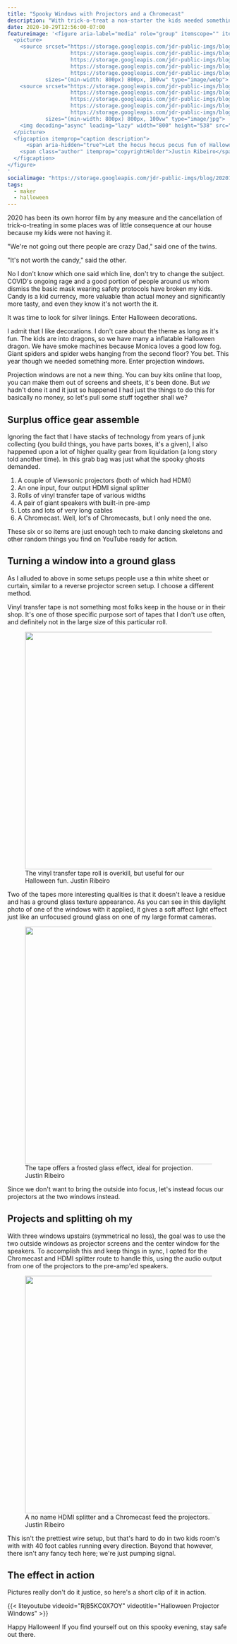 ```yaml
---
title: "Spooky Windows with Projectors and a Chromecast"
description: "With trick-o-treat a non-starter the kids needed something a little different for Halloween. Using spare parts around the shop it's time to make some projection windows."
date: 2020-10-29T12:56:00-07:00
featureimage: '<figure aria-label="media" role="group" itemscope="" itemprop="associatedMedia" itemtype="http://schema.org/ImageObject">
  <picture>
    <source srcset="https://storage.googleapis.com/jdr-public-imgs/blog/20201029-the-hocus-pocus-house-640.webp 640w,
                    https://storage.googleapis.com/jdr-public-imgs/blog/20201029-the-hocus-pocus-house-800.webp 800w,
                    https://storage.googleapis.com/jdr-public-imgs/blog/20201029-the-hocus-pocus-house-1024.webp 1024w,
                    https://storage.googleapis.com/jdr-public-imgs/blog/20201029-the-hocus-pocus-house-1280.webp 1280w,
                    https://storage.googleapis.com/jdr-public-imgs/blog/20201029-the-hocus-pocus-house-1600.webp 1600w"
            sizes="(min-width: 800px) 800px, 100vw" type="image/webp">
    <source srcset="https://storage.googleapis.com/jdr-public-imgs/blog/20201029-the-hocus-pocus-house-640.jpg 640w,
                    https://storage.googleapis.com/jdr-public-imgs/blog/20201029-the-hocus-pocus-house-800.jpg 800w,
                    https://storage.googleapis.com/jdr-public-imgs/blog/20201029-the-hocus-pocus-house-1024.jpg 1024w,
                    https://storage.googleapis.com/jdr-public-imgs/blog/20201029-the-hocus-pocus-house-1280.jpg 1280w,
                    https://storage.googleapis.com/jdr-public-imgs/blog/20201029-the-hocus-pocus-house-1600.jpg 1600w"
            sizes="(min-width: 800px) 800px, 100vw" type="image/jpg">
    <img decoding="async" loading="lazy" width="800" height="538" src="https://storage.googleapis.com/jdr-public-imgs/blog/20201029-the-hocus-pocus-house-800.jpg" alt="Let the hocus hocus pocus fun of Halloween take shape.">
  </picture>
  <figcaption itemprop="caption description">
      <span aria-hidden="true">Let the hocus hocus pocus fun of Halloween take shape.</span>
    <span class="author" itemprop="copyrightHolder">Justin Ribeiro</span>
  </figcaption>
</figure>
'
socialimage: "https://storage.googleapis.com/jdr-public-imgs/blog/20201029-the-hocus-pocus-house-800.jpg"
tags:
  - maker
  - halloween
---
```


2020 has been its own horror film by any measure and the cancellation of trick-o-treating in some places was of little consequence at our house because my kids were not having it.

"We're not going out there people are crazy Dad," said one of the twins.

"It's not worth the candy," said the other.

No I don't know which one said which line, don't try to change the subject. COVID's ongoing rage and a good portion of people around us whom dismiss the basic mask wearing safety protocols have broken my kids. Candy is a kid currency, more valuable than actual money and significantly more tasty, and even they know it's not worth the it.

It was time to look for silver linings. Enter Halloween decorations.

I admit that I like decorations. I don't care about the theme as long as it's fun. The kids are into dragons, so we have many a inflatable Halloween dragon. We have smoke machines because Monica loves a good low fog. Giant spiders and spider webs hanging from the second floor? You bet. This year though we needed something more. Enter projection windows.

Projection windows are not a new thing. You can buy kits online that loop, you can make them out of screens and sheets, it's been done. But _we_ hadn't done it and it just so happened I had just the things to do this for basically no money, so let's pull some stuff together shall we?

## Surplus office gear assemble

Ignoring the fact that I have stacks of technology from years of junk collecting (you build things, you have parts boxes, it's a given), I also happened upon a lot of higher quality gear from liquidation (a long story told another time). In this grab bag was just what the spooky ghosts demanded.

1. A couple of Viewsonic projectors (both of which had HDMI)
2. An one input, four output HDMI signal splitter
3. Rolls of vinyl transfer tape of various widths
4. A pair of giant speakers with built-in pre-amp
5. Lots and lots of very long cables
6. A Chromecast. Well, lot's of Chromecasts, but I only need the one.

These six or so items are just enough tech to make dancing skeletons and other random things you find on YouTube ready for action.

## Turning a window into a ground glass

As I alluded to above in some setups people use a thin white sheet or curtain, similar to a reverse projector screen setup. I choose a different method.

Vinyl transfer tape is not something most folks keep in the house or in their shop. It's one of those specific purpose sort of tapes that I don't use often, and definitely not in the large size of this particular roll.

<figure aria-label="media" role="group" itemscope="" itemprop="associatedMedia" itemtype="http://schema.org/ImageObject">
  <picture>
    <source srcset="https://storage.googleapis.com/jdr-public-imgs/blog/20201029-the-magical-tape-640.webp 640w,
                    https://storage.googleapis.com/jdr-public-imgs/blog/20201029-the-magical-tape-800.webp 800w,
                    https://storage.googleapis.com/jdr-public-imgs/blog/20201029-the-magical-tape-1024.webp 1024w,
                    https://storage.googleapis.com/jdr-public-imgs/blog/20201029-the-magical-tape-1280.webp 1280w,
                    https://storage.googleapis.com/jdr-public-imgs/blog/20201029-the-magical-tape-1600.webp 1600w"
            sizes="(min-width: 800px) 800px, 100vw" type="image/webp">
    <source srcset="https://storage.googleapis.com/jdr-public-imgs/blog/20201029-the-magical-tape-640.jpg 640w,
                    https://storage.googleapis.com/jdr-public-imgs/blog/20201029-the-magical-tape-800.jpg 800w,
                    https://storage.googleapis.com/jdr-public-imgs/blog/20201029-the-magical-tape-1024.jpg 1024w,
                    https://storage.googleapis.com/jdr-public-imgs/blog/20201029-the-magical-tape-1280.jpg 1280w,
                    https://storage.googleapis.com/jdr-public-imgs/blog/20201029-the-magical-tape-1600.jpg 1600w"
            sizes="(min-width: 800px) 800px, 100vw" type="image/jpg">
    <img decoding="async" loading="lazy" width="800" height="538" src="https://storage.googleapis.com/jdr-public-imgs/blog/20201029-the-magical-tape-800.jpg" alt="">
  </picture>
  <figcaption itemprop="caption description">
    <span aria-hidden="true">The vinyl transfer tape roll is overkill, but useful for our Halloween fun.</span>
    <span class="author" itemprop="copyrightHolder">Justin Ribeiro</span>
  </figcaption>
</figure>

Two of the tapes more interesting qualities is that it doesn't leave a residue and has a ground glass texture appearance. As you can see in this daylight photo of one of the windows with it applied, it gives a soft affect light effect just like an unfocused ground glass on one of my large format cameras.

<figure aria-label="media" role="group" itemscope="" itemprop="associatedMedia" itemtype="http://schema.org/ImageObject">
  <picture>
    <source srcset="https://storage.googleapis.com/jdr-public-imgs/blog/20201029-the-magical-tape-on-window-gg-640.webp 640w,
                    https://storage.googleapis.com/jdr-public-imgs/blog/20201029-the-magical-tape-on-window-gg-800.webp 800w,
                    https://storage.googleapis.com/jdr-public-imgs/blog/20201029-the-magical-tape-on-window-gg-1024.webp 1024w,
                    https://storage.googleapis.com/jdr-public-imgs/blog/20201029-the-magical-tape-on-window-gg-1280.webp 1280w,
                    https://storage.googleapis.com/jdr-public-imgs/blog/20201029-the-magical-tape-on-window-gg-1600.webp 1600w"
            sizes="(min-width: 800px) 800px, 100vw" type="image/webp">
    <source srcset="https://storage.googleapis.com/jdr-public-imgs/blog/20201029-the-magical-tape-on-window-gg-640.jpg 640w,
                    https://storage.googleapis.com/jdr-public-imgs/blog/20201029-the-magical-tape-on-window-gg-800.jpg 800w,
                    https://storage.googleapis.com/jdr-public-imgs/blog/20201029-the-magical-tape-on-window-gg-1024.jpg 1024w,
                    https://storage.googleapis.com/jdr-public-imgs/blog/20201029-the-magical-tape-on-window-gg-1280.jpg 1280w,
                    https://storage.googleapis.com/jdr-public-imgs/blog/20201029-the-magical-tape-on-window-gg-1600.jpg 1600w"
            sizes="(min-width: 800px) 800px, 100vw" type="image/jpg">
    <img decoding="async" loading="lazy" width="800" height="538" src="https://storage.googleapis.com/jdr-public-imgs/blog/20201029-the-magical-tape-on-window-gg-800.jpg" alt="">
  </picture>
  <figcaption itemprop="caption description">
    <span aria-hidden="true">The tape offers a frosted glass effect, ideal for projection.</span>
    <span class="author" itemprop="copyrightHolder">Justin Ribeiro</span>
  </figcaption>
</figure>

Since we don't want to bring the outside into focus, let's instead focus our projectors at the two windows instead.

## Projects and splitting oh my

With three windows upstairs (symmetrical no less), the goal was to use the two outside windows as projector screens and the center window for the speakers. To accomplish this and keep things in sync, I opted for the Chromecast and HDMI splitter route to handle this, using the audio output from one of the projectors to the pre-amp'ed speakers.

<figure aria-label="media" role="group" itemscope="" itemprop="associatedMedia" itemtype="http://schema.org/ImageObject">
  <picture>
    <source srcset="https://storage.googleapis.com/jdr-public-imgs/blog/20201029-hdmi-splitter-chromecast-640.webp 640w,
                    https://storage.googleapis.com/jdr-public-imgs/blog/20201029-hdmi-splitter-chromecast-800.webp 800w,
                    https://storage.googleapis.com/jdr-public-imgs/blog/20201029-hdmi-splitter-chromecast-1024.webp 1024w,
                    https://storage.googleapis.com/jdr-public-imgs/blog/20201029-hdmi-splitter-chromecast-1280.webp 1280w,
                    https://storage.googleapis.com/jdr-public-imgs/blog/20201029-hdmi-splitter-chromecast-1600.webp 1600w"
            sizes="(min-width: 800px) 800px, 100vw" type="image/webp">
    <source srcset="https://storage.googleapis.com/jdr-public-imgs/blog/20201029-hdmi-splitter-chromecast-640.jpg 640w,
                    https://storage.googleapis.com/jdr-public-imgs/blog/20201029-hdmi-splitter-chromecast-800.jpg 800w,
                    https://storage.googleapis.com/jdr-public-imgs/blog/20201029-hdmi-splitter-chromecast-1024.jpg 1024w,
                    https://storage.googleapis.com/jdr-public-imgs/blog/20201029-hdmi-splitter-chromecast-1280.jpg 1280w,
                    https://storage.googleapis.com/jdr-public-imgs/blog/20201029-hdmi-splitter-chromecast-1600.jpg 1600w"
            sizes="(min-width: 800px) 800px, 100vw" type="image/jpg">
    <img decoding="async" loading="lazy" width="800" height="538" src="https://storage.googleapis.com/jdr-public-imgs/blog/20201029-hdmi-splitter-chromecast-800.jpg" alt="">
  </picture>
  <figcaption itemprop="caption description">
    <span aria-hidden="true">A no name HDMI splitter and a Chromecast feed the projectors.</span>
    <span class="author" itemprop="copyrightHolder">Justin Ribeiro</span>
  </figcaption>
</figure>

This isn't the prettiest wire setup, but that's hard to do in two kids room's with with 40 foot cables running every direction. Beyond that however, there isn't any fancy tech here; we're just pumping signal.

## The effect in action

Pictures really don't do it justice, so here's a short clip of it in action.

{{< liteyoutube videoid="RjB5KC0X7OY" videotitle="Halloween Projector Windows" >}}

Happy Halloween! If you find yourself out on this spooky evening, stay safe out there.